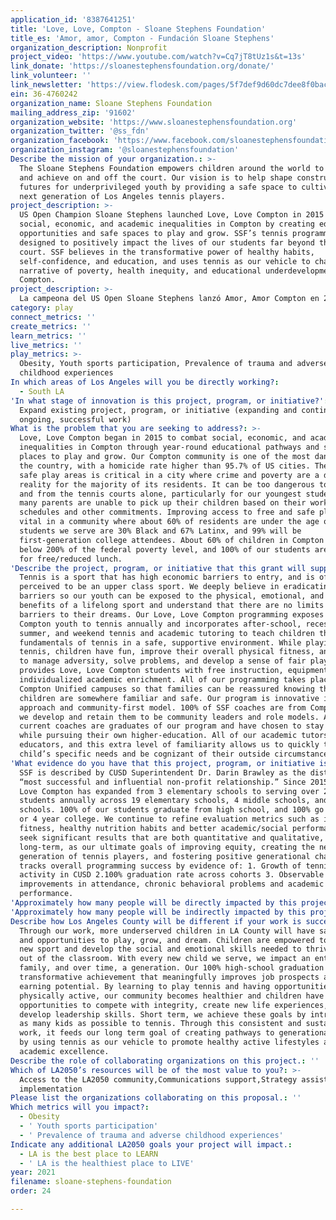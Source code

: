 ```yaml
---
application_id: '8387641251'
title: 'Love, Love, Compton - Sloane Stephens Foundation'
title_es: 'Amor, amor, Compton - Fundación Sloane Stephens'
organization_description: Nonprofit
project_video: 'https://www.youtube.com/watch?v=Cq7jT8tUz1s&t=13s'
link_donate: 'https://sloanestephensfoundation.org/donate/'
link_volunteer: ''
link_newsletter: 'https://view.flodesk.com/pages/5f7def9d60dc7dee8f0bac0b'
ein: 36-4760242
organization_name: Sloane Stephens Foundation
mailing_address_zip: '91602'
organization_website: 'https://www.sloanestephensfoundation.org'
organization_twitter: '@ss_fdn'
organization_facebook: 'https://www.facebook.com/sloanestephensfoundation'
organization_instagram: '@sloanestephensfoundation'
Describe the mission of your organization.: >-
  The Sloane Stephens Foundation empowers children around the world to dream big
  and achieve on and off the court. Our vision is to help shape constructive
  futures for underprivileged youth by providing a safe space to cultivate the
  next generation of Los Angeles tennis players.
project_description: >-
  US Open Champion Sloane Stephens launched Love, Love Compton in 2015 to combat
  social, economic, and academic inequalities in Compton by creating educational
  opportunities and safe spaces to play and grow. SSF’s tennis programming is
  designed to positively impact the lives of our students far beyond the tennis
  court. SSF believes in the transformative power of healthy habits,
  self-confidence, and education, and uses tennis as our vehicle to change the
  narrative of poverty, health inequity, and educational underdevelopment in
  Compton.
project_description: >-
  La campeona del US Open Sloane Stephens lanzó Amor, Amor Compton en 2015 para combatir las desigualdades sociales, económicas y académicas en Compton mediante la creación de oportunidades educativas y espacios seguros para jugar y crecer. La programación de tenis de Fundación Sloane Stephens (SSF, por sus siglas en inglés) está diseñada para impactar positivamente las vidas de nuestros estudiantes mucho más allá de la cancha de tenis. SSF cree en el poder transformador de los hábitos saludables, la confianza en uno mismo y la educación, y utiliza el tenis como nuestro vehículo para cambiar la narrativa de la pobreza, la inequidad en la salud y el subdesarrollo educativo en Compton.
category: play
connect_metrics: ''
create_metrics: ''
learn_metrics: ''
live_metrics: ''
play_metrics: >-
  Obesity, Youth sports participation, Prevalence of trauma and adverse
  childhood experiences
In which areas of Los Angeles will you be directly working?:
  - South LA
'In what stage of innovation is this project, program, or initiative?': >-
  Expand existing project, program, or initiative (expanding and continuing
  ongoing, successful work)
What is the problem that you are seeking to address?: >-
  Love, Love Compton began in 2015 to combat social, economic, and academic
  inequalities in Compton through year-round educational pathways and safe
  places to play and grow. Our Compton community is one of the most dangerous in
  the country, with a homicide rate higher than 95.7% of US cities. The need for
  safe play areas is critical in a city where crime and poverty are a daily
  reality for the majority of its residents. It can be too dangerous to walk to
  and from the tennis courts alone, particularly for our youngest students, and
  many parents are unable to pick up their children based on their work
  schedules and other commitments. Improving access to free and safe play is
  vital in a community where about 60% of residents are under the age of 16. The
  students we serve are 30% Black and 67% Latinx, and 99% will be
  first-generation college attendees. About 60% of children in Compton live
  below 200% of the federal poverty level, and 100% of our students are eligible
  for free/reduced lunch.
'Describe the project, program, or initiative that this grant will support to address the problem identified.': >-
  Tennis is a sport that has high economic barriers to entry, and is often
  perceived to be an upper class sport. We deeply believe in eradicating these
  barriers so our youth can be exposed to the physical, emotional, and social
  benefits of a lifelong sport and understand that there are no limits or
  barriers to their dreams. Our Love, Love Compton programming exposes >2,000
  Compton youth to tennis annually and incorporates after-school, recess,
  summer, and weekend tennis and academic tutoring to teach children the
  fundamentals of tennis in a safe, supportive environment. While playing
  tennis, children have fun, improve their overall physical fitness, and learn
  to manage adversity, solve problems, and develop a sense of fair play. SSF
  provides Love, Love Compton students with free instruction, equipment, and
  individualized academic enrichment. All of our programming takes place on
  Compton Unified campuses so that families can be reassured knowing that their
  children are somewhere familiar and safe. Our program is innovative in its
  approach and community-first model. 100% of SSF coaches are from Compton, and
  we develop and retain them to be community leaders and role models. All
  current coaches are graduates of our program and have chosen to stay involved
  while pursuing their own higher-education. All of our academic tutors are CUSD
  educators, and this extra level of familiarity allows us to quickly target a
  child’s specific needs and be cognizant of their outside circumstances.
'What evidence do you have that this project, program, or initiative is or will be successful, and how will you define and measure success?': >-
  SSF is described by CUSD Superintendent Dr. Darin Brawley as the district’s
  “most successful and influential non-profit relationship.” Since 2015, Love,
  Love Compton has expanded from 3 elementary schools to serving over 2,000
  students annually across 19 elementary schools, 4 middle schools, and two high
  schools. 100% of our students graduate from high school, and 100% go on to a 2
  or 4 year college. We continue to refine evaluation metrics such as improved
  fitness, healthy nutrition habits and better academic/social performance. We
  seek significant results that are both quantitative and qualitative, short and
  long-term, as our ultimate goals of improving equity, creating the next
  generation of tennis players, and fostering positive generational change. SSF
  tracks overall programming success by evidence of: 1. Growth of tennis
  activity in CUSD 2.100% graduation rate across cohorts 3. Observable
  improvements in attendance, chronic behavioral problems and academic
  performance.
'Approximately how many people will be directly impacted by this project, program, or initiative?': '2500'
'Approximately how many people will be indirectly impacted by this project, program, or initiative?': '21000'
Describe how Los Angeles County will be different if your work is successful.: >-
  Through our work, more underserved children in LA County will have safe places
  and opportunities to play, grow, and dream. Children are empowered to learn a
  new sport and develop the social and emotional skills needed to thrive in and
  out of the classroom. With every new child we serve, we impact an entire
  family, and over time, a generation. Our 100% high-school graduation rate is a
  transformative achievement that meaningfully improves job prospects and
  earning potential. By learning to play tennis and having opportunities to be
  physically active, our community becomes healthier and children have
  opportunities to compete with integrity, create new life experiences, and
  develop leadership skills. Short term, we achieve these goals by introducing
  as many kids as possible to tennis. Through this consistent and sustained
  work, it feeds our long term goal of creating pathways to generational change
  by using tennis as our vehicle to promote healthy active lifestyles and
  academic excellence.
Describe the role of collaborating organizations on this project.: ''
Which of LA2050’s resources will be of the most value to you?: >-
  Access to the LA2050 community,Communications support,Strategy assistance and
  implementation
Please list the organizations collaborating on this proposal.: ''
Which metrics will you impact?:
  - Obesity
  - ' Youth sports participation'
  - ' Prevalence of trauma and adverse childhood experiences'
Indicate any additional LA2050 goals your project will impact.:
  - LA is the best place to LEARN
  - ' LA is the healthiest place to LIVE'
year: 2021
filename: sloane-stephens-foundation
order: 24

---
```

